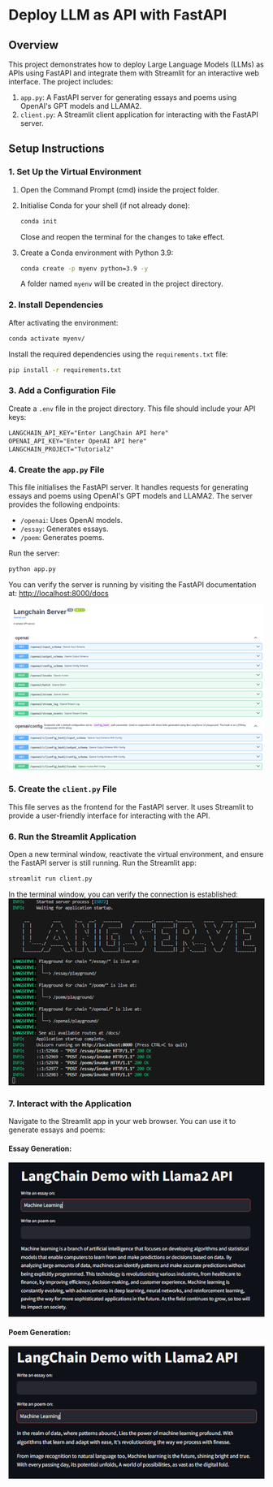 # Deploy LLM as API with FastAPI

## Overview
This project demonstrates how to deploy Large Language Models (LLMs) as APIs using FastAPI and integrate them with Streamlit for an interactive web interface. The project includes:
1. `app.py`: A FastAPI server for generating essays and poems using OpenAI's GPT models and LLAMA2.
2. `client.py`: A Streamlit client application for interacting with the FastAPI server.

## Setup Instructions

### 1. Set Up the Virtual Environment
1. Open the Command Prompt (cmd) inside the project folder.
2. Initialise Conda for your shell (if not already done):
   ```bash
   conda init
   ```
   Close and reopen the terminal for the changes to take effect.

3. Create a Conda environment with Python 3.9:
   ```bash
   conda create -p myenv python=3.9 -y
   ```
   A folder named `myenv` will be created in the project directory.

### 2. Install Dependencies
After activating the environment:
```bash
conda activate myenv/
```
Install the required dependencies using the `requirements.txt` file:
```bash
pip install -r requirements.txt
```

### 3. Add a Configuration File
Create a `.env` file in the project directory. This file should include your API keys:
```plaintext
LANGCHAIN_API_KEY="Enter LangChain API here"
OPENAI_API_KEY="Enter OpenAI API here"
LANGCHAIN_PROJECT="Tutorial2"
```

### 4. Create the `app.py` File
This file initialises the FastAPI server. It handles requests for generating essays and poems using OpenAI's GPT models and LLAMA2. The server provides the following endpoints:
- `/openai`: Uses OpenAI models.
- `/essay`: Generates essays.
- `/poem`: Generates poems.

Run the server:
```bash
python app.py
```

You can verify the server is running by visiting the FastAPI documentation at:
[http://localhost:8000/docs](http://localhost:8000/docs)

![FastAPI Documentation](images/LangchainServer.png)

### 5. Create the `client.py` File
This file serves as the frontend for the FastAPI server. It uses Streamlit to provide a user-friendly interface for interacting with the API.

### 6. Run the Streamlit Application
Open a new terminal window, reactivate the virtual environment, and ensure the FastAPI server is still running. Run the Streamlit app:
```bash
streamlit run client.py
```

In the terminal window, you can verify the connection is established:
![Streamlit Terminal Logs](images/TerminalView.png)

### 7. Interact with the Application
Navigate to the Streamlit app in your web browser. You can use it to generate essays and poems:

#### Essay Generation:
![Essay Example](images/EssayExample.png)

#### Poem Generation:
![Poem Example](images/PoemExample.png)